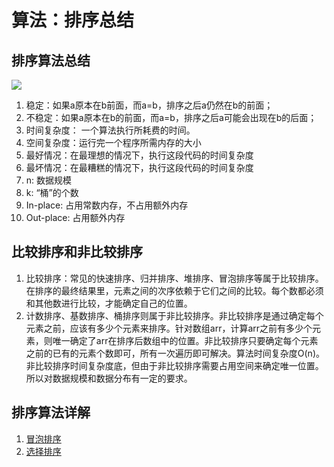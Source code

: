# 算法：排序总结

## 排序算法总结
![](https://tomz-1253937763.cos.ap-guangzhou.myqcloud.com/img/201904/sort.png)

1. 稳定：如果a原本在b前面，而a=b，排序之后a仍然在b的前面；
2. 不稳定：如果a原本在b的前面，而a=b，排序之后a可能会出现在b的后面；
3. 时间复杂度： 一个算法执行所耗费的时间。
4. 空间复杂度：运行完一个程序所需内存的大小
5. 最好情况：在最理想的情况下，执行这段代码的时间复杂度
6. 最坏情况：在最糟糕的情况下，执行这段代码的时间复杂度
7. n: 数据规模
8. k: “桶”的个数
9. In-place: 占用常数内存，不占用额外内存
10. Out-place: 占用额外内存

## 比较排序和非比较排序
1. 比较排序：常见的快速排序、归并排序、堆排序、冒泡排序等属于比较排序。在排序的最终结果里，元素之间的次序依赖于它们之间的比较。每个数都必须和其他数进行比较，才能确定自己的位置。
2. 计数排序、基数排序、桶排序则属于非比较排序。非比较排序是通过确定每个元素之前，应该有多少个元素来排序。针对数组arr，计算arr之前有多少个元素，则唯一确定了arr在排序后数组中的位置。非比较排序只要确定每个元素之前的已有的元素个数即可，所有一次遍历即可解决。算法时间复杂度O(n)。非比较排序时间复杂度底，但由于非比较排序需要占用空间来确定唯一位置。所以对数据规模和数据分布有一定的要求。

## 排序算法详解
1. [冒泡排序](https://www.tomz.club/blog/md/Pragram/algorithm/2019-04/190416.md)
2. [选择排序](https://www.tomz.club/blog/md/Pragram/algorithm/2019-04/190417.md)
